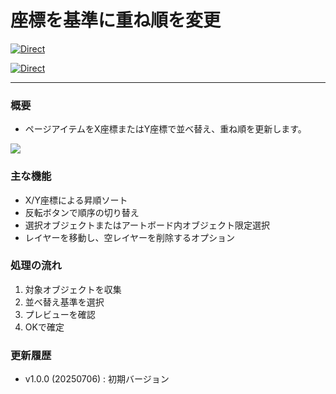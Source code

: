 # 座標を基準に重ね順を変更

[![Direct](https://img.shields.io/badge/Direct%20Link-SortItemsByPosition.jsx-ffcc00.svg)](https://github.com/swwwitch/illustrator-scripts/blob/master/jsx/SortItemsByPosition.jsx)

[![Direct](https://img.shields.io/badge/Back%20to%20home-All%20scripts-cccccc.svg)](https://github.com/swwwitch/illustrator-scripts/blob/master/README.md)

---

### 概要

- ページアイテムをX座標またはY座標で並べ替え、重ね順を更新します。

![](https://www.dtp-transit.jp/images/ss-696-588-72-20250706-210814.png)

### 主な機能

- X/Y座標による昇順ソート
- 反転ボタンで順序の切り替え
- 選択オブジェクトまたはアートボード内オブジェクト限定選択
- レイヤーを移動し、空レイヤーを削除するオプション

### 処理の流れ

1. 対象オブジェクトを収集
2. 並べ替え基準を選択
3. プレビューを確認
4. OKで確定

### 更新履歴

- v1.0.0 (20250706) : 初期バージョン